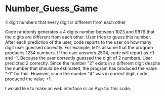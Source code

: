 # Number_Guess_Game

 4 digit numbers that every digit is different from each other
 
 Code randomly generates a 4 digits number between 1023 and 9876 that the digits are different from each other.
 User tries to guess this number. After each prediction of the user, code reports to the user on how many 
 digit user guessed correctly.
 For example, let's assume that the program produces 1234 numbers. If the user answers 2504, code will report 
 as +1 and -1. Because the user correctly guessed the digit of 2 numbers. User predicted 2 correctly. 
 Since the number "2" exists in a different digit despite the number that should be estimated, the program has produced
 the value "-1" for this. However, since the number "4" was in correct digit, code produced the value +1.
 
 I woluld like to make an web interface or an App for this code.
